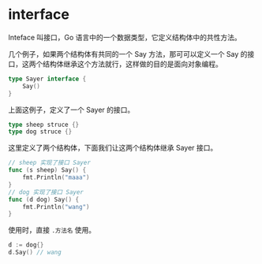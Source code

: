 # interface

Inteface 叫接口，Go 语言中的一个数据类型，它定义结构体中的共性方法。

几个例子，如果两个结构体有共同的一个 Say 方法，那可可以定义一个 Say 的接口，这两个结构体继承这个方法就行，这样做的目的是面向对象编程。

```go
type Sayer interface {
    Say()
}
```

上面这例子，定义了一个 Sayer 的接口。

```go
type sheep struce {}
type dog struce {}
```

这里定义了两个结构体，下面我们让这两个结构体继承 Sayer 接口。

```go
// sheep 实现了接口 Sayer
func (s sheep) Say() {
    fmt.Println("maaa")
}
// dog 实现了接口 Sayer
func (d dog) Say() {
    fmt.Println("wang")
}
```

使用时，直接 `.方法名` 使用。

```go
d := dog{}
d.Say() // wang
```
